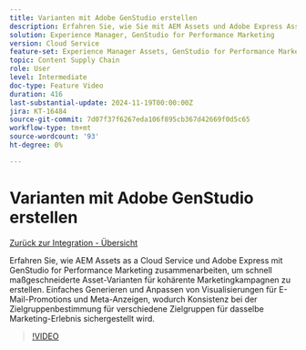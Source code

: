 ```yaml
---
title: Varianten mit Adobe GenStudio erstellen
description: Erfahren Sie, wie Sie mit AEM Assets und Adobe Express Asset-Varianten erstellen können, die in E-Mail- und Meta-Anzeigen verwendet werden, um dasselbe Marketing-Erlebnis zu fördern.
solution: Experience Manager, GenStudio for Performance Marketing
version: Cloud Service
feature-set: Experience Manager Assets, GenStudio for Performance Marketing
topic: Content Supply Chain
role: User
level: Intermediate
doc-type: Feature Video
duration: 416
last-substantial-update: 2024-11-19T00:00:00Z
jira: KT-16484
source-git-commit: 7d07f37f6267eda106f895cb367d42669f0d5c65
workflow-type: tm+mt
source-wordcount: '93'
ht-degree: 0%

---
```



# Varianten mit Adobe GenStudio erstellen

[Zurück zur Integration - Übersicht](./overview.md)

Erfahren Sie, wie AEM Assets as a Cloud Service und Adobe Express mit GenStudio for Performance Marketing zusammenarbeiten, um schnell maßgeschneiderte Asset-Varianten für kohärente Marketingkampagnen zu erstellen. Einfaches Generieren und Anpassen von Visualisierungen für E-Mail-Promotions und Meta-Anzeigen, wodurch Konsistenz bei der Zielgruppenbestimmung für verschiedene Zielgruppen für dasselbe Marketing-Erlebnis sichergestellt wird.

>[!VIDEO](https://video.tv.adobe.com/v/3439266/?learn=on)
